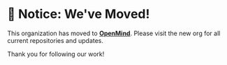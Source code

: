 # 🚨 Notice: We've Moved!

This organization has moved to **[OpenMind](https://github.com/OpenMind)**.
Please visit the new org for all current repositories and updates.

Thank you for following our work!
